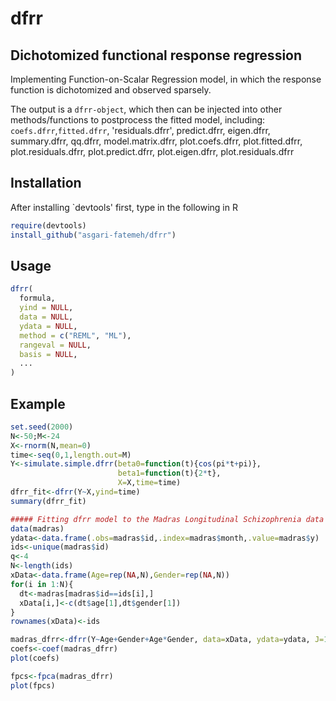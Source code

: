 # dfrr
## Dichotomized functional response regression 
Implementing Function-on-Scalar Regression model, in which the response function is dichotomized and observed sparsely.

The output is a `dfrr-object`, which then can be injected into other methods/functions to postprocess the fitted model, including: `coefs.dfrr`,`fitted.dfrr`, 'residuals.dfrr', predict.dfrr, eigen.dfrr, summary.dfrr, qq.dfrr, model.matrix.dfrr, plot.coefs.dfrr, plot.fitted.dfrr, plot.residuals.dfrr, plot.predict.dfrr, plot.eigen.dfrr, plot.residuals.dfrr

## Installation

After installing `devtools' first, type in the following in R

```r
require(devtools)
install_github("asgari-fatemeh/dfrr")
```

## Usage
```r
dfrr(
  formula,
  yind = NULL,
  data = NULL,
  ydata = NULL,
  method = c("REML", "ML"),
  rangeval = NULL,
  basis = NULL,
  ...
)
```

## Example
```r
set.seed(2000)
N<-50;M<-24
X<-rnorm(N,mean=0)
time<-seq(0,1,length.out=M)
Y<-simulate.simple.dfrr(beta0=function(t){cos(pi*t+pi)},
                        beta1=function(t){2*t},
                        X=X,time=time)
dfrr_fit<-dfrr(Y~X,yind=time)
summary(dfrr_fit)

##### Fitting dfrr model to the Madras Longitudinal Schizophrenia data
data(madras)
ydata<-data.frame(.obs=madras$id,.index=madras$month,.value=madras$y)
ids<-unique(madras$id)
q<-4
N<-length(ids)
xData<-data.frame(Age=rep(NA,N),Gender=rep(NA,N))
for(i in 1:N){
  dt<-madras[madras$id==ids[i],]
  xData[i,]<-c(dt$age[1],dt$gender[1])
}
rownames(xData)<-ids

madras_dfrr<-dfrr(Y~Age+Gender+Age*Gender, data=xData, ydata=ydata, J=11,T_E=5)
coefs<-coef(madras_dfrr)
plot(coefs)

fpcs<-fpca(madras_dfrr)
plot(fpcs)
```
